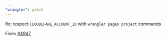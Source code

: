 ```yaml
---
"wrangler": patch
---
```


fix: respect `CLOUDLFARE_ACCOUNT_ID` with `wrangler pages project` commands

Fixes [#4947](https://github.com/cloudflare/workers-sdk/issues/4947)
